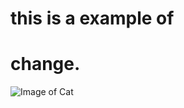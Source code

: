 # this is a example of <h1> change.

![Image of Cat](https://octodex.github.com/images/yaktocat.png)
